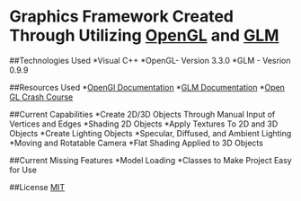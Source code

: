 # Graphics Framework Created Through Utilizing [OpenGL](https://www.opengl.org/) and [GLM](https://glm.g-truc.net/0.9.9/)

##Technologies Used
*Visual C++
*OpenGL- Version 3.3.0
*GLM - Vesrion 0.9.9

##Resources Used
*[OpenGl Documentation](https://www.opengl.org/Documentation/Specs.html)
*[GLM Documentation](https://glm.g-truc.net/0.9.9/api/index.html)
*[Open GL Crash Course](https://www.youtube.com/watch?v=45MIykWJ-C4)

##Current Capabilities
*Create 2D/3D Objects Through Manual Input of Vertices and Edges
*Shading 2D Objects
*Apply Textures To 2D and 3D Objects
*Create Lighting Objects
*Specular, Diffused, and Ambient Lighting
*Moving and Rotatable Camera
*Flat Shading Applied to 3D Objects

##Current Missing Features
*Model Loading
*Classes to Make Project Easy for Use

##License
[MIT](https://choosealicense.com/licenses/mit/)
